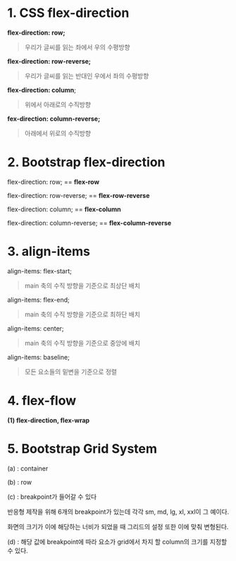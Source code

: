 # 1. CSS flex-direction

**flex-direction: row;**

> 우리가 글씨를 읽는 좌에서 우의 수평방향

**flex-direction: row-reverse;**

> 우리가 글씨를 읽는 반대인 우에서 좌의 수평방향

**flex-direction: column**;

> 위에서 아래로의 수직방향

**fex-direction: column-reverse;**

> 아래에서 위로의 수직방향



# 2. Bootstrap flex-direction

flex-direction: row;  == **flex-row**

flex-direction: row-reverse; == **flex-row-reverse**

flex-direction: column; == **flex-column**

flex-direction: column-reverse; == **flex-column-reverse**



# 3. align-items

align-items: flex-start;

> main 축의 수직 방향을 기준으로 최상단 배치

align-items: flex-end;

> main 축의 수직 방향을 기준으로 최하단 배치

align-items: center;

> main 축의 수직 방향을 기준으로 중앙에 배치

align-items: baseline;

> 모든 요소들의 밑변을 기준으로 정렬



# 4. flex-flow

**(1) flex-direction, flex-wrap**



# 5. Bootstrap Grid System

(a) : container

(b) : row

(c) : breakpoint가 들어갈 수 있다

반응형 제작을 위해 6개의 breakpoint가 있는데 각각 sm, md, lg, xl, xxl이 그 예이다. 

화면의 크기가 이에 해당하는 너비가 되었을 때 그리드의 설정 또한 이에 맞춰 변형된다.

(d) : 해당 값에 breakpoint에 따라 요소가 grid에서 차지 할 column의 크기를 지정할 수 있다.